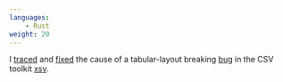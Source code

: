 ```yaml
---
languages:
    - Rust
weight: 20
---
```


I [traced][traced] and [fixed][fixed] the cause of a tabular-layout
breaking [bug][bug] in the CSV toolkit [xsv][xsv].

[bug]: https://github.com/BurntSushi/xsv/issues/151#issuecomment-538790858
[xsv]: https://github.com/BurntSushi/xsv
[traced]: https://github.com/BurntSushi/rust-csv/issues/173
[fixed]: https://github.com/BurntSushi/rust-csv/pull/174
